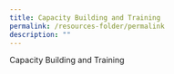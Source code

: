 ```yaml
---
title: Capacity Building and Training
permalink: /resources-folder/permalink
description: ""
---
```

Capacity Building and Training